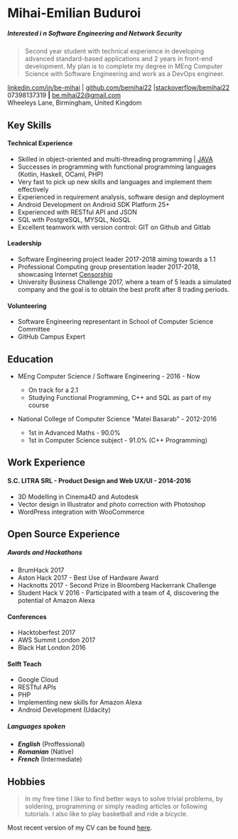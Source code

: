 <!--Name & Interest-->
# Mihai-Emilian Buduroi
##### Interested i n Software Engineering and Network Security

<!--Statement-->
> Second year student with technical experience in developing advanced standard-based applications and 2 years in front-end development. My plan is to complete my degree in MEng Computer Science with Software Engineering and work as a DevOps engineer.

<!--Contact Information-->
[linkedin.com/in/be-mihai](https://www.linkedin.com/in/be-mihai/)   | [github.com/bemihai22](https://github.com/bemihai22) |[stackoverflow/bemihai22](https://stackoverflow.com/users/7056603/bemihai22)  
07398137319 __|__ be.mihai22@gmail.com   
Wheeleys Lane, Birmingham, United Kingdom  

<!--Body Start -->

<!--Highlights -->
Key Skills
----------
#### Technical Experience
* Skilled in object-oriented and multi-threading programming | [JAVA](https://github.com/bemihai22/talktostrangersCMD)
* Successes in programming with functional programming languages (Kotlin, Haskell, OCaml, PHP)
* Very fast to pick up new skills and languages and implement them effectively
* Experienced in requirement analysis, software design and deployment
* Android Development on Android SDK Platform 25+
* Experienced with RESTful API and JSON
* SQL with PostgreSQL, MYSQL, NoSQL
* Excellent teamwork with version control: GIT on Github and Gitlab

<!--Leadership-->
#### Leadership
* Software Engineering project leader 2017-2018 aiming towards a 1.1
* Professional Computing group presentation leader 2017-2018, showcasing Internet [Censorship](https://docs.google.com/presentation/d/1G9AnpxJD_0iL3ISDxj3EJGa80AkJNM933q1JZQ2uzjU/edit?usp=sharing)
* University Business Challenge 2017, where a team of 5 leads a simulated company and the goal is to obtain the best profit after 8 trading periods.

<!--Volunteering-->
#### Volunteering
* Software Engineering representant in School of Computer Science Committee
* GitHub Campus Expert

<!--School-->
Education
---------  
* MEng Computer Science / Software Engineering - 2016 - Now
  - On track for a 2.1
  - Studying Functional Programming, C++ and SQL as part of my course  


* National College of Computer Science "Matei Basarab" - 2012-2016
  - 1st in Advanced Maths - 90.0%
  - 1st in Computer Science subject - 91.0% (C++ Programming)

<!--Work-->
Work Experience
---------------


#### S.C. LITRA SRL - Product Design and Web UX/UI - 2014-2016
* 3D Modelling in Cinema4D and Autodesk
* Vector design in Illustrator and photo correction with Photoshop
* WordPress integration with WooCommerce

<!--OpenS-->
Open Source Experience
----------------------

<!--Le Hacks-->
##### Awards and Hackathons
* BrumHack 2017
* Aston Hack 2017 - Best Use of Hardware Award
* Hacknotts 2017 - Second Prize in Bloomberg Hackerrank Challenge
* Student Hack V 2016 - Participated with a team of 4, discovering the potential of Amazon Alexa

<!--Confs-->
#### Conferences
* Hacktoberfest 2017
* AWS Summit London 2017
* Black Hat London 2016

<!--In the house-->
#### Selft Teach
* Google Cloud
* RESTful APIs
* PHP
* Implementing new skills for Amazon Alexa
* Android Development (Udacity)


##### Languages spoken
* _**English**_ (Proffessional)
* _**Romanian**_ (Native)
* _**French**_ (Intermediate)

<!--What I love-->
Hobbies
-------
>In my free time I like to find better ways to solve trivial problems, by soldering, programming or simply reading articles or following tutorials. I also like to play basketball and ride a bicycle.
<!--Body End -->


Most recent version of my CV can be found [here](https://github.com/bemihai22/CV/blob/master/cv.md).
